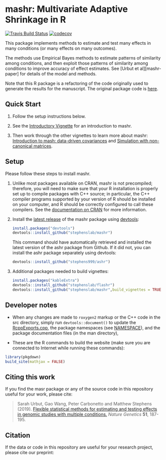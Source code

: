 # mashr: Multivariate Adaptive Shrinkage in R

[![Travis Build Status](https://travis-ci.org/stephenslab/mashr.svg?branch=master)](https://travis-ci.org/stephenslab/mashr)
[![codecov](https://codecov.io/gh/stephenslab/mashr/branch/master/graph/badge.svg)](https://codecov.io/gh/stephenslab/mashr)

This package implements methods to estimate and test many effects in
many conditions (or many effects on many outcomes).

The methods use Empirical Bayes methods to estimate patterns of
similarity among conditions, and then exploit those patterns of
similarity among conditions to improve accuracy of effect estimates.
See [Urbut et al][mashr-paper] for details of the model and methods.

Note that this R package is a refactoring of the code originally used
to generate the results for the manuscript. The original package code is
[here](http://github.com/stephenslab/mashr-paper).

## Quick Start

1. Follow the setup instructions below.

2. See the [Introductory
Vignette](https://stephenslab.github.io/mashr/articles/intro_mash.html) for an
introduction to mashr.

3. Then work through the other vignettes to learn more about mashr:
[Introduction to mash: data-driven
covariances](https://stephenslab.github.io/mashr/articles/intro_mash_dd.html)
and [Simulation with non-canonical
matrices](https://stephenslab.github.io/mashr/articles/simulate_noncanon.html).

## Setup

Please follow these steps to install mashr.

1. Unlike most packages available on CRAN, mashr is not precompiled;
   therefore, you will need to make sure that your R installation is
   properly set up to compile packages with C++ source; in particular,
   the C++ compiler programs supported by your version of R should be
   installed on your computer, and R should be correctly configured to
   call these compilers. See the [documentation on CRAN][cran-docs]
   for more information.
   
2. Install the [latest release][mashr-release-latest] of the mashr
   package using [devtools][devtools]:

    ```R
    install.packages("devtools")
    devtools::install_github("stephenslab/mashr")
    ```
   
   This command should have automatically retrieved and installed the
   latest version of the ashr package from Github. If it did not, you
   can install the ashr package separately using devtools:

   ```R
   devtools::install_github("stephens999/ashr")
   ```

3. Additional packages needed to build vignettes:

   ```R
   install.packages("kableExtra")
   devtools::install_github("stephenslab/flashr")
   devtools::install_github("stephenslab/mashr",build_vignettes = TRUE)
   ```

## Developer notes

+ When any changes are made to `roxygen2` markup or the C++ code in
the src directory, simply run `devtools::document()` to update
the [RcppExports.cpp](src/RcppExports.cpp), the package namespaces
(see [NAMESPACE](NAMESPACE)), and the package documentation files (in
the man directory),

+ These are the R commands to build the website (make sure you are
connected to Internet while running these commands):

```R
library(pkgdown)
build_site(mathjax = FALSE)
```

## Citing this work

If you find the masr package or any of the source code in this
repository useful for your work, please cite:

> Sarah Urbut, Gao Wang, Peter Carbonetto and Matthew Stephens
> (2019). [Flexible statistical methods for estimating and testing effects in genomic studies with multiple conditions.][mash-paper]
> *Nature Genetics* **51**, 187-195.

## Citation

If the data or code in this repository are useful for your research
project, please cite our preprint:

[cran-docs]: https://cran.r-project.org/manuals.html
[mash-paper]: https://doi.org/10.1038/s41588-018-0268-8
[mashr-release-latest]: https://github.com/stephenslab/mashr/releases/tag/v0.2-9
[devtools]: https://github.com/r-lib/devtools
